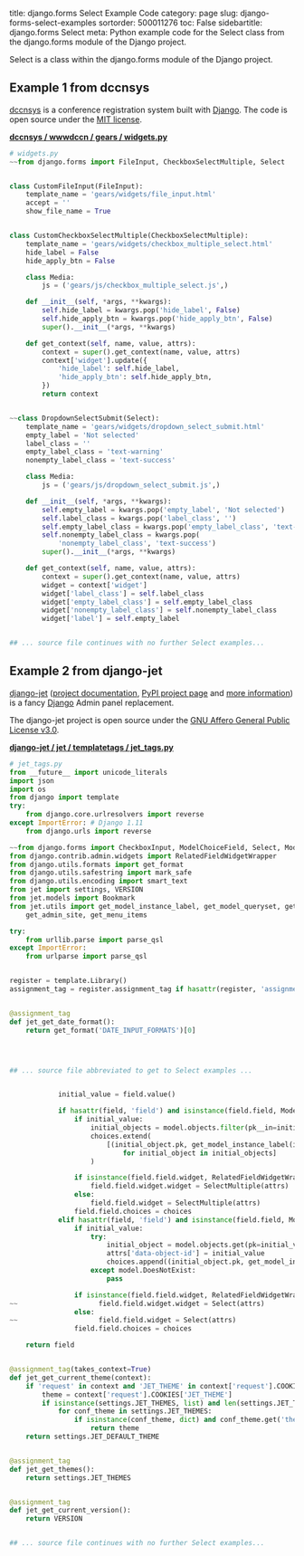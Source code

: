 title: django.forms Select Example Code
category: page
slug: django-forms-select-examples
sortorder: 500011276
toc: False
sidebartitle: django.forms Select
meta: Python example code for the Select class from the django.forms module of the Django project.


Select is a class within the django.forms module of the Django project.


## Example 1 from dccnsys
[dccnsys](https://github.com/dccnconf/dccnsys) is a conference registration
system built with [Django](/django.html). The code is open source under the
[MIT license](https://github.com/dccnconf/dccnsys/blob/master/LICENSE).

[**dccnsys / wwwdccn / gears / widgets.py**](https://github.com/dccnconf/dccnsys/blob/master/wwwdccn/gears/widgets.py)

```python
# widgets.py
~~from django.forms import FileInput, CheckboxSelectMultiple, Select


class CustomFileInput(FileInput):
    template_name = 'gears/widgets/file_input.html'
    accept = ''
    show_file_name = True


class CustomCheckboxSelectMultiple(CheckboxSelectMultiple):
    template_name = 'gears/widgets/checkbox_multiple_select.html'
    hide_label = False
    hide_apply_btn = False

    class Media:
        js = ('gears/js/checkbox_multiple_select.js',)

    def __init__(self, *args, **kwargs):
        self.hide_label = kwargs.pop('hide_label', False)
        self.hide_apply_btn = kwargs.pop('hide_apply_btn', False)
        super().__init__(*args, **kwargs)

    def get_context(self, name, value, attrs):
        context = super().get_context(name, value, attrs)
        context['widget'].update({
            'hide_label': self.hide_label,
            'hide_apply_btn': self.hide_apply_btn,
        })
        return context


~~class DropdownSelectSubmit(Select):
    template_name = 'gears/widgets/dropdown_select_submit.html'
    empty_label = 'Not selected'
    label_class = ''
    empty_label_class = 'text-warning'
    nonempty_label_class = 'text-success'

    class Media:
        js = ('gears/js/dropdown_select_submit.js',)

    def __init__(self, *args, **kwargs):
        self.empty_label = kwargs.pop('empty_label', 'Not selected')
        self.label_class = kwargs.pop('label_class', '')
        self.empty_label_class = kwargs.pop('empty_label_class', 'text-warning')
        self.nonempty_label_class = kwargs.pop(
            'nonempty_label_class', 'text-success')
        super().__init__(*args, **kwargs)

    def get_context(self, name, value, attrs):
        context = super().get_context(name, value, attrs)
        widget = context['widget']
        widget['label_class'] = self.label_class
        widget['empty_label_class'] = self.empty_label_class
        widget['nonempty_label_class'] = self.nonempty_label_class
        widget['label'] = self.empty_label


## ... source file continues with no further Select examples...

```


## Example 2 from django-jet
[django-jet](https://github.com/geex-arts/django-jet)
([project documentation](https://jet.readthedocs.io/en/latest/),
[PyPI project page](https://pypi.org/project/django-jet/) and
[more information](http://jet.geex-arts.com/))
is a fancy [Django](/django.html) Admin panel replacement.

The django-jet project is open source under the
[GNU Affero General Public License v3.0](https://github.com/geex-arts/django-jet/blob/dev/LICENSE).

[**django-jet / jet / templatetags / jet_tags.py**](https://github.com/geex-arts/django-jet/blob/dev/jet/templatetags/jet_tags.py)

```python
# jet_tags.py
from __future__ import unicode_literals
import json
import os
from django import template
try:
    from django.core.urlresolvers import reverse
except ImportError: # Django 1.11
    from django.urls import reverse

~~from django.forms import CheckboxInput, ModelChoiceField, Select, ModelMultipleChoiceField, SelectMultiple
from django.contrib.admin.widgets import RelatedFieldWidgetWrapper
from django.utils.formats import get_format
from django.utils.safestring import mark_safe
from django.utils.encoding import smart_text
from jet import settings, VERSION
from jet.models import Bookmark
from jet.utils import get_model_instance_label, get_model_queryset, get_possible_language_codes, \
    get_admin_site, get_menu_items

try:
    from urllib.parse import parse_qsl
except ImportError:
    from urlparse import parse_qsl


register = template.Library()
assignment_tag = register.assignment_tag if hasattr(register, 'assignment_tag') else register.simple_tag


@assignment_tag
def jet_get_date_format():
    return get_format('DATE_INPUT_FORMATS')[0]




## ... source file abbreviated to get to Select examples ...


            initial_value = field.value()

            if hasattr(field, 'field') and isinstance(field.field, ModelMultipleChoiceField):
                if initial_value:
                    initial_objects = model.objects.filter(pk__in=initial_value)
                    choices.extend(
                        [(initial_object.pk, get_model_instance_label(initial_object))
                            for initial_object in initial_objects]
                    )

                if isinstance(field.field.widget, RelatedFieldWidgetWrapper):
                    field.field.widget.widget = SelectMultiple(attrs)
                else:
                    field.field.widget = SelectMultiple(attrs)
                field.field.choices = choices
            elif hasattr(field, 'field') and isinstance(field.field, ModelChoiceField):
                if initial_value:
                    try:
                        initial_object = model.objects.get(pk=initial_value)
                        attrs['data-object-id'] = initial_value
                        choices.append((initial_object.pk, get_model_instance_label(initial_object)))
                    except model.DoesNotExist:
                        pass

                if isinstance(field.field.widget, RelatedFieldWidgetWrapper):
~~                    field.field.widget.widget = Select(attrs)
                else:
~~                    field.field.widget = Select(attrs)
                field.field.choices = choices

    return field


@assignment_tag(takes_context=True)
def jet_get_current_theme(context):
    if 'request' in context and 'JET_THEME' in context['request'].COOKIES:
        theme = context['request'].COOKIES['JET_THEME']
        if isinstance(settings.JET_THEMES, list) and len(settings.JET_THEMES) > 0:
            for conf_theme in settings.JET_THEMES:
                if isinstance(conf_theme, dict) and conf_theme.get('theme') == theme:
                    return theme
    return settings.JET_DEFAULT_THEME


@assignment_tag
def jet_get_themes():
    return settings.JET_THEMES


@assignment_tag
def jet_get_current_version():
    return VERSION


## ... source file continues with no further Select examples...

```

